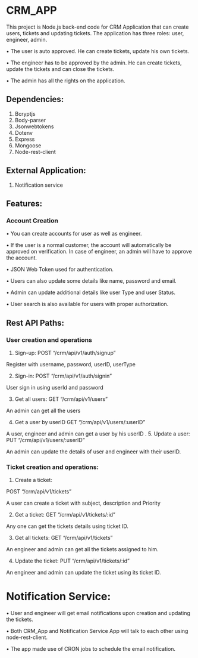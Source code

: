 # CRM_APP

This project is Node.js back-end code for CRM Application that can create users, tickets and updating tickets. The application has three roles: user, engineer, admin.

•	The user is auto approved. He can create tickets, update his own tickets.

•	The engineer has to be approved by the admin. He can create tickets, update the tickets and can close the tickets.

•	The admin has all the rights on the application.

## Dependencies:
1.	Bcryptjs
2.	Body-parser
3.	Jsonwebtokens
4.	Dotenv
5.	Express
6.	Mongoose
7.	Node-rest-client
## External Application:

1.	Notification service

## Features:
### Account Creation

• You can create accounts for user as well as engineer.

• If the user is a normal customer, the account will automatically be approved on verification. In case of engineer, an admin will have to approve the account.

• JSON Web Token used for authentication.

• Users can also update some details like name, password and email.

• Admin can update additional details like user Type and user Status.

• User search is also available for users with proper authorization.

## Rest API Paths:

### User creation and operations

1.	Sign-up:
POST “/crm/api/v1/auth/signup”

Register with username, password, userID, userType

2.	Sign-in:
POST “/crm/api/v1/auth/signin”

User sign in using userId and password


3.	Get all users:
GET “/crm/api/v1/users”

An admin can get all the users

4.	Get a user by userID
GET “/crm/api/v1/users/:userID”

A user, engineer and admin can get a user by his userID
.
5.	Update a user:
PUT “/crm/api/v1/users/:userID”

An admin can update the details of user and engineer with their userID.

### Ticket creation and operations:
1.	Create a ticket:

POST “/crm/api/v1/tickets”

A user can create a ticket with subject, description and Priority

2.	Get a ticket:
GET “/crm/api/v1/tickets/:id”

Any one can get the tickets details using ticket ID.

3.	Get all tickets:
GET “/crm/api/v1/tickets”

An engineer and admin can get all the tickets assigned to him.

4.	Update the ticket:
PUT “/crm/api/v1/tickets/:id”

An engineer and admin can update the ticket using its ticket ID.

# Notification Service:

•	User and engineer will get email notifications upon creation and updating the tickets.

•	Both CRM_App and Notification Service App will talk to each other using node-rest-client.

•	The app made use of CRON jobs to schedule the email notification.

